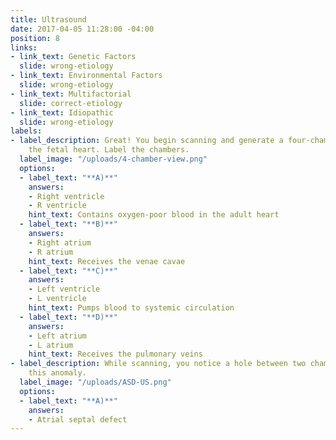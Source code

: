 ```yaml
---
title: Ultrasound
date: 2017-04-05 11:28:00 -04:00
position: 8
links:
- link_text: Genetic Factors
  slide: wrong-etiology
- link_text: Environmental Factors
  slide: wrong-etiology
- link_text: Multifactorial
  slide: correct-etiology
- link_text: Idiopathic
  slide: wrong-etiology
labels:
- label_description: Great! You begin scanning and generate a four-chamber view of
    the fetal heart. Label the chambers.
  label_image: "/uploads/4-chamber-view.png"
  options:
  - label_text: "**A)**"
    answers:
    - Right ventricle
    - R ventricle
    hint_text: Contains oxygen-poor blood in the adult heart
  - label_text: "**B)**"
    answers:
    - Right atrium
    - R atrium
    hint_text: Receives the venae cavae
  - label_text: "**C)**"
    answers:
    - Left ventricle
    - L ventricle
    hint_text: Pumps blood to systemic circulation
  - label_text: "**D)**"
    answers:
    - Left atrium
    - L atrium
    hint_text: Receives the pulmonary veins
- label_description: While scanning, you notice a hole between two chambers. Name
    this anomaly.
  label_image: "/uploads/ASD-US.png"
  options:
  - label_text: "**A)**"
    answers:
    - Atrial septal defect
---
```


